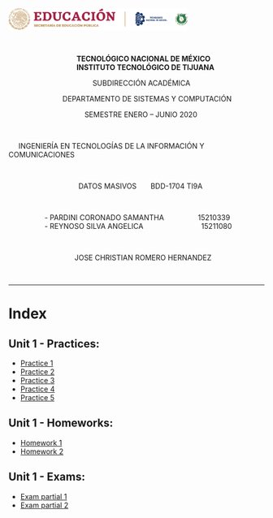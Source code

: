 <img src="https://github.com/Angi-Reynoso/Datos_Masivos/blob/development/Header.png" 
alt="Title" width="70%">

&nbsp;

&nbsp;&nbsp;&nbsp;&nbsp;&nbsp;&nbsp;&nbsp;&nbsp;&nbsp;&nbsp;&nbsp;&nbsp;&nbsp;&nbsp;&nbsp;&nbsp;&nbsp;&nbsp;&nbsp;&nbsp;&nbsp;&nbsp;&nbsp;&nbsp;&nbsp;&nbsp;&nbsp;&nbsp;&nbsp;&nbsp;&nbsp;&nbsp;&nbsp;  **TECNOLÓGICO NACIONAL DE MÉXICO**  
&nbsp;&nbsp;&nbsp;&nbsp;&nbsp;&nbsp;&nbsp;&nbsp;&nbsp;&nbsp;&nbsp;&nbsp;&nbsp;&nbsp;&nbsp;&nbsp;&nbsp;&nbsp;&nbsp;&nbsp;&nbsp;&nbsp;&nbsp;&nbsp;&nbsp;&nbsp;&nbsp;&nbsp;&nbsp;&nbsp;&nbsp;&nbsp;&nbsp; **INSTITUTO TECNOLÓGICO DE TIJUANA**  

&nbsp;&nbsp;&nbsp;&nbsp;&nbsp;&nbsp;&nbsp;&nbsp;&nbsp;&nbsp;&nbsp;&nbsp;&nbsp;&nbsp;&nbsp;&nbsp;&nbsp;&nbsp;&nbsp;&nbsp;&nbsp;&nbsp;&nbsp;&nbsp;&nbsp;&nbsp;&nbsp;&nbsp;&nbsp;&nbsp;&nbsp;&nbsp;&nbsp;&nbsp;&nbsp;&nbsp;&nbsp;&nbsp;&nbsp;&nbsp;&nbsp; SUBDIRECCIÓN ACADÉMICA  

&nbsp;&nbsp;&nbsp;&nbsp;&nbsp;&nbsp;&nbsp;&nbsp;&nbsp;&nbsp;&nbsp;&nbsp;&nbsp;&nbsp;&nbsp;&nbsp;&nbsp;&nbsp;&nbsp;&nbsp;&nbsp;&nbsp;&nbsp;&nbsp;&nbsp;&nbsp; DEPARTAMENTO DE SISTEMAS Y COMPUTACIÓN  

&nbsp;&nbsp;&nbsp;&nbsp;&nbsp;&nbsp;&nbsp;&nbsp;&nbsp;&nbsp;&nbsp;&nbsp;&nbsp;&nbsp;&nbsp;&nbsp;&nbsp;&nbsp;&nbsp;&nbsp;&nbsp;&nbsp;&nbsp;&nbsp;&nbsp;&nbsp;&nbsp;&nbsp;&nbsp;&nbsp;&nbsp;&nbsp;&nbsp;&nbsp;&nbsp;&nbsp;&nbsp; SEMESTRE ENERO – JUNIO 2020  

&nbsp;

&nbsp;&nbsp;&nbsp;&nbsp; INGENIERÍA EN TECNOLOGÍAS DE LA INFORMACIÓN Y COMUNICACIONES  

&nbsp;

&nbsp;&nbsp;&nbsp;&nbsp;&nbsp;&nbsp;&nbsp;&nbsp;&nbsp;&nbsp;&nbsp;&nbsp;&nbsp;&nbsp;&nbsp;&nbsp;&nbsp;&nbsp;&nbsp;&nbsp;&nbsp;&nbsp;&nbsp;&nbsp;&nbsp;&nbsp;&nbsp;&nbsp;&nbsp;&nbsp;&nbsp;&nbsp;&nbsp;&nbsp; DATOS MASIVOS &nbsp;&nbsp;&nbsp;&nbsp;&nbsp; BDD-1704 TI9A    

&nbsp;

&nbsp;&nbsp;&nbsp;&nbsp;&nbsp;&nbsp;&nbsp;&nbsp;&nbsp;&nbsp;&nbsp;&nbsp;&nbsp;&nbsp;&nbsp;&nbsp;&nbsp; - PARDINI CORONADO SAMANTHA &nbsp;&nbsp;&nbsp;&nbsp;&nbsp;&nbsp;&nbsp;&nbsp;&nbsp;&nbsp;&nbsp;&nbsp;&nbsp;&nbsp;&nbsp; 15210339  
&nbsp;&nbsp;&nbsp;&nbsp;&nbsp;&nbsp;&nbsp;&nbsp;&nbsp;&nbsp;&nbsp;&nbsp;&nbsp;&nbsp;&nbsp;&nbsp;&nbsp; - REYNOSO SILVA ANGELICA &nbsp;&nbsp;&nbsp;&nbsp;&nbsp;&nbsp;&nbsp;&nbsp;&nbsp;&nbsp;&nbsp;&nbsp;&nbsp;&nbsp;&nbsp;&nbsp;&nbsp;&nbsp;&nbsp;&nbsp;&nbsp;&nbsp;&nbsp;&nbsp;&nbsp;&nbsp;&nbsp; 15211080  


&nbsp;

&nbsp;&nbsp;&nbsp;&nbsp;&nbsp;&nbsp;&nbsp;&nbsp;&nbsp;&nbsp;&nbsp;&nbsp;&nbsp;&nbsp;&nbsp;&nbsp;&nbsp;&nbsp;&nbsp;&nbsp;&nbsp;&nbsp;&nbsp;&nbsp;&nbsp;&nbsp;&nbsp;&nbsp;&nbsp;&nbsp;&nbsp;&nbsp; JOSE CHRISTIAN ROMERO HERNANDEZ    

<br>

---

# Index 

## Unit 1 - Practices:  
* [Practice 1](/Practices/Practice_1/README.md)  
* [Practice 2](/Practices/Practice_2/README.md)  
* [Practice 3](/Practices/Practice_3/README.md)  
* [Practice 4](/Practices/Practice_4/README.md)  
* [Practice 5](/Practices/Practice_5/README.md)  

## Unit 1 - Homeworks:  
* [Homework 1](/Homeworks/README.md#homework-1-pearsons-correlation-coefficient)  
* [Homework 2](/Homeworks/README.md#homework-2-variance-function)  

## Unit 1 - Exams:  
* [Exam partial 1](/Exams/Exam_1a/README.md)  
* [Exam partial 2](/Exams/Exam_1b/README.md) 
